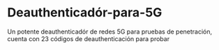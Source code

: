 # Deauthenticadór-para-5G
Un potente deauthenticadór de redes 5G para pruebas de penetración, cuenta con 23 códigos de deauthenticación para probar
